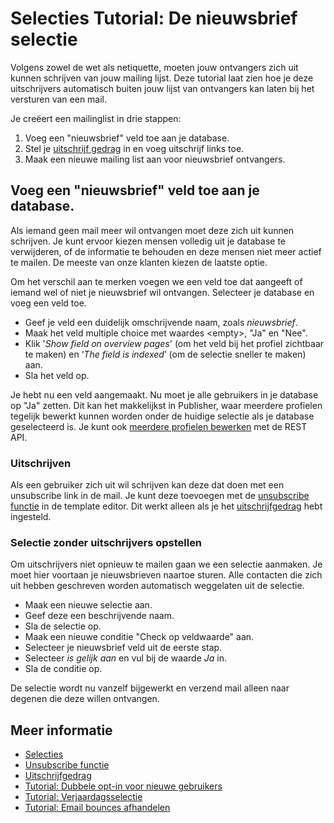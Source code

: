 # Selecties Tutorial: De nieuwsbrief selectie

Volgens zowel de wet als netiquette, moeten jouw ontvangers zich uit 
kunnen schrijven van jouw mailing lijst. Deze tutorial laat zien hoe je 
deze uitschrijvers automatisch buiten jouw lijst van ontvangers kan laten 
bij het versturen van een mail.

Je creëert een mailinglist in drie stappen:

1.  Voeg een "nieuwsbrief" veld toe aan je database.
2.  Stel je [uitschrijf gedrag](./database-unsubscribe-behavior) in en voeg uitschrijf links toe.
3.  Maak een nieuwe mailing list aan voor nieuwsbrief ontvangers.

## Voeg een "nieuwsbrief" veld toe aan je database.

Als iemand geen mail meer wil ontvangen moet deze zich uit kunnen schrijven. 
Je kunt ervoor kiezen mensen volledig uit je database te verwijderen, 
of de informatie te behouden en deze mensen niet meer actief te mailen. 
De meeste van onze klanten kiezen de laatste optie.

Om het verschil aan te merken voegen we een veld toe dat aangeeft of 
iemand wel of niet je nieuwsbrief wil ontvangen. Selecteer je database 
en voeg een veld toe.

* Geef je veld een duidelijk omschrijvende naam, zoals *nieuwsbrief*.
* Maak het veld multiple choice met waardes <empty\>, "Ja" en "Nee".
* Klik '*Show field on overview pages*' (om het veld bij het profiel 
zichtbaar te maken) en ‘*The field is indexed*’ (om de selectie sneller te maken) aan.
* Sla het veld op.

Je hebt nu een veld aangemaakt. Nu moet je alle gebruikers in je database 
op "Ja" zetten. Dit kan het makkelijkst in Publisher, waar meerdere profielen 
tegelijk bewerkt kunnen worden onder de huidige selectie als je database 
geselecteerd is. Je kunt ook [meerdere profielen bewerken](./rest-put-database-profiles) 
met de REST API.

### Uitschrijven

Als een gebruiker zich uit wil schrijven kan deze dat doen met een 
unsubscribe link in de mail. Je kunt deze toevoegen met de 
[unsubscribe functie](./personalization-functions-unsubscribe) in de 
template editor. Dit werkt alleen als je het 
[uitschrijfgedrag](./database-unsubscribe-behavior) hebt ingesteld.

### Selectie zonder uitschrijvers opstellen

Om uitschrijvers niet opnieuw te mailen gaan we een selectie aanmaken. 
Je moet hier voortaan je nieuwsbrieven naartoe sturen. Alle contacten 
die zich uit hebben geschreven worden automatisch weggelaten uit de 
selectie.

-   Maak een nieuwe selectie aan.
-   Geef deze een beschrijvende naam.
-   Sla de selectie op.
-   Maak een nieuwe conditie "Check op veldwaarde" aan.
-   Selecteer je nieuwsbrief veld uit de eerste stap.
-   Selecteer *is gelijk aan* en vul bij de waarde *Ja* in.
-   Sla de conditie op.

De selectie wordt nu vanzelf bijgewerkt en verzend mail alleen naar degenen 
die deze willen ontvangen.

## Meer informatie

* [Selecties](./database-selections-introduction)
* [Unsubscribe functie](./personalization-functions-unsubscribe)
* [Uitschrijfgedrag](./database-unsubscribe-behavior)
* [Tutorial: Dubbele opt-in voor nieuwe gebruikers](./create-a-double-optin-for-new-subscribers)
* [Tutorial: Verjaardagsselectie](./how-to-create-a-birthday-selection)
* [Tutorial: Email bounces afhandelen](./automatically-process-bounces)
